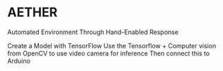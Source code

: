 # AETHER
Automated Environment Through Hand-Enabled Response

Create a Model with TensorFlow
Use the Tensorflow + Computer vision from OpenCV to use video camera for inference
Then connect this to Arduino
